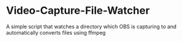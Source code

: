 # Video-Capture-File-Watcher
A simple script that watches a directory which OBS is capturing to and automatically converts files using ffmpeg

